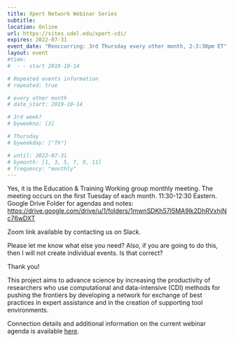 ```yaml
---
title: Xpert Network Webinar Series
subtitle:
location: Online
url: https://sites.udel.edu/xpert-cdi/ 
expires: 2022-07-31
event_date: "Reoccurring: 3rd Thursday every other month, 2-3:30pm ET"
layout: event
#time:
#  - - start 2019-10-14

# Repeated events information
# repeated: true

# every other month
# date_start: 2019-10-14

# 3rd week?
# byweekno: [3]

# Thursday
# byweekday: ["Th"]

# until: 2022-07-31
# bymonth: [1, 3, 5, 7, 9, 11]
# frequency: "monthly"
---
```


Yes, it is the Education & Training Working group monthly meeting. The meeting occurs on the first Tuesday of each month. 11:30-12:30 Eastern. Google Drive Folder for agendas and notes: https://drive.google.com/drive/u/1/folders/1mwnSDKh57I5MA9lk2DhRVxhjNc76wDXT

Zoom link available by contacting us on Slack.

Please let me know what else you need? Also, if you are going to do this, then I will not create individual events. Is that correct?

Thank you!

This project aims to advance science by increasing the productivity of researchers who use computational and data-intensive (CDI) methods for pushing the frontiers by developing a network for exchange of best practices in expert assistance and in the creation of supporting tool environments.

Connection details and additional information on the current webinar agenda is available [here](https://sites.udel.edu/xpert-cdi/event/upcoming-events/).

